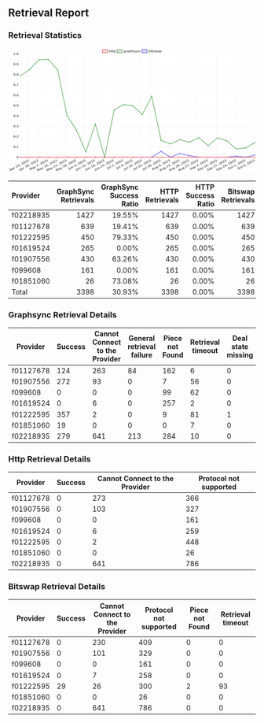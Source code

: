 ## Retrieval Report
### Retrieval Statistics
<img src="https://raw.githubusercontent.com/data-preservation-programs/filplus-checker-assets/main/filecoin-project/filecoin-plus-large-datasets/issues/1596/1697360328194.png"/>

| Provider  | GraphSync Retrievals | GraphSync Success Ratio | HTTP Retrievals | HTTP Success Ratio | Bitswap Retrievals | Bitswap Success Ratio |
| :-------- | -------------------: | ----------------------: | --------------: | -----------------: | -----------------: | --------------------: |
| f02218935 |                 1427 |                  19.55% |            1427 |              0.00% |               1427 |                 0.00% |
| f01127678 |                  639 |                  19.41% |             639 |              0.00% |                639 |                 0.00% |
| f01222595 |                  450 |                  79.33% |             450 |              0.00% |                450 |                 6.44% |
| f01619524 |                  265 |                   0.00% |             265 |              0.00% |                265 |                 0.00% |
| f01907556 |                  430 |                  63.26% |             430 |              0.00% |                430 |                 0.00% |
| f099608   |                  161 |                   0.00% |             161 |              0.00% |                161 |                 0.00% |
| f01851060 |                   26 |                  73.08% |              26 |              0.00% |                 26 |                 0.00% |
| Total     |                 3398 |                  30.93% |            3398 |              0.00% |               3398 |                 0.85% |

### Graphsync Retrieval Details
| Provider  | Success | Cannot Connect to the Provider | General retrieval failure | Piece not Found | Retrieval timeout | Deal state missing | Provider under maintenance |
| --------- | ------- | ------------------------------ | ------------------------- | --------------- | ----------------- | ------------------ | -------------------------- |
| f01127678 | 124     | 263                            | 84                        | 162             | 6                 | 0                  | 0                          |
| f01907556 | 272     | 93                             | 0                         | 7               | 56                | 0                  | 2                          |
| f099608   | 0       | 0                              | 0                         | 99              | 62                | 0                  | 0                          |
| f01619524 | 0       | 6                              | 0                         | 257             | 2                 | 0                  | 0                          |
| f01222595 | 357     | 2                              | 0                         | 9               | 81                | 1                  | 0                          |
| f01851060 | 19      | 0                              | 0                         | 0               | 7                 | 0                  | 0                          |
| f02218935 | 279     | 641                            | 213                       | 284             | 10                | 0                  | 0                          |

### Http Retrieval Details
| Provider  | Success | Cannot Connect to the Provider | Protocol not supported |
| --------- | ------- | ------------------------------ | ---------------------- |
| f01127678 | 0       | 273                            | 366                    |
| f01907556 | 0       | 103                            | 327                    |
| f099608   | 0       | 0                              | 161                    |
| f01619524 | 0       | 6                              | 259                    |
| f01222595 | 0       | 2                              | 448                    |
| f01851060 | 0       | 0                              | 26                     |
| f02218935 | 0       | 641                            | 786                    |

### Bitswap Retrieval Details
| Provider  | Success | Cannot Connect to the Provider | Protocol not supported | Piece not Found | Retrieval timeout |
| --------- | ------- | ------------------------------ | ---------------------- | --------------- | ----------------- |
| f01127678 | 0       | 230                            | 409                    | 0               | 0                 |
| f01907556 | 0       | 101                            | 329                    | 0               | 0                 |
| f099608   | 0       | 0                              | 161                    | 0               | 0                 |
| f01619524 | 0       | 7                              | 258                    | 0               | 0                 |
| f01222595 | 29      | 26                             | 300                    | 2               | 93                |
| f01851060 | 0       | 0                              | 26                     | 0               | 0                 |
| f02218935 | 0       | 641                            | 786                    | 0               | 0                 |
